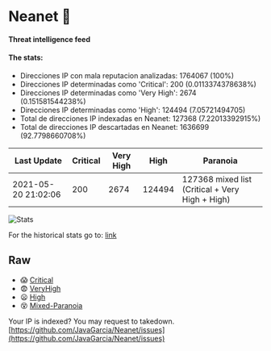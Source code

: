 # Neanet :hocho:
#### Threat intelligence feed
#### The stats:

- Direcciones IP con mala reputacion analizadas: 1764067 (100%)
- Direcciones IP determinadas como 'Critical':  200 (0.0113374378638%)
- Direcciones IP determinadas como 'Very High':  2674 (0.151581544238%)
- Direcciones IP determinadas como 'High':  124494 (7.05721494705)
- Total de direcciones IP indexadas en Neanet:  127368 (7.22013392915%)
- Total de direcciones IP descartadas en Neanet:  1636699 (92.7798660708%)

| Last Update | Critical | Very High | High | Paranoia |
| --- | --- | --- | --- | --- |
| 2021-05-20 21:02:06 | 200 | 2674 | 124494 | 127368 mixed list (Critical + Very High + High)|

![Stats](https://docs.google.com/spreadsheets/d/e/2PACX-1vSnaNMIXVabIpDJjufMlzH7poXnshF3mgd8Is1g9ytUEzVsP5my4Trn8f-xkoLLQ38xpL3HtmUexLo6/pubchart?oid=501124687&format=image)

For the historical stats go to: [link](/stats.csv)
## Raw
- :scream: [Critical](https://raw.githubusercontent.com/JavaGarcia/Neanet/master/blacklists/neanet_critical.txt)
- :fearful: [VeryHigh](https://raw.githubusercontent.com/JavaGarcia/Neanet/master/blacklists/neanet_veryHigh.txtt)
- :frowning: [High](https://raw.githubusercontent.com/JavaGarcia/Neanet/master/blacklists/neanet_high.txt)
- :dizzy_face: [Mixed-Paranoia](https://raw.githubusercontent.com/JavaGarcia/Neanet/master/blacklists/neanet_all.txt)


Your IP is indexed? You may request to takedown. [https://github.com/JavaGarcia/Neanet/issues](https://github.com/JavaGarcia/Neanet/issues)














































































































































































































































































































































































































































































































































































































































































































































































































































































































































































































































































































































































































































































































































































































































































































































































































































































































































































































































































































































































































































































































































































































































































































































































































































































































































































































































































































































































































































































































































































































































































































































































































































































































































































































































































































































































































































































































































































































































































































































































































































































































































































































































































































































































































































































































































































































































































































































































































































































































































































































































































































































































































































































































































































































































































































































































































































































































































































































































































































































































































































































































































































































































































































































































































































































































































































































































































































